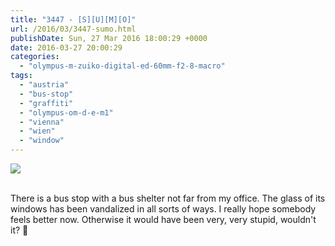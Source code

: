 ```yaml
---
title: "3447 - [S][U][M][O]"
url: /2016/03/3447-sumo.html
publishDate: Sun, 27 Mar 2016 18:00:29 +0000
date: 2016-03-27 20:00:29
categories: 
  - "olympus-m-zuiko-digital-ed-60mm-f2-8-macro"
tags: 
  - "austria"
  - "bus-stop"
  - "graffiti"
  - "olympus-om-d-e-m1"
  - "vienna"
  - "wien"
  - "window"
---
```

<div class="container">
<div class="center"><a target="_blank" href="https://d25zfm9zpd7gm5.cloudfront.net/1200x1200/2015/20151118_163414_lr.jpg"><img class="webfeedsFeaturedVisual" src="https://d25zfm9zpd7gm5.cloudfront.net/0600x0600/2015/20151118_163414_lr.jpg" /></a></div>
</div>
<br />

There is a bus stop with a bus shelter not far from my office. The glass of its windows has been vandalized in all sorts of ways. I really hope somebody feels better now. Otherwise it would have been very, very stupid, wouldn't it? 🙂
